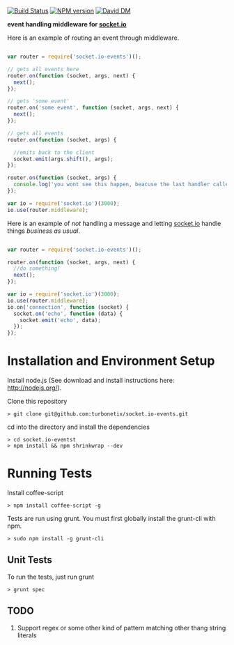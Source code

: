 [![Build Status](https://travis-ci.org/turbonetix/socket.io-events.svg?branch=master)](https://travis-ci.org/turbonetix/socket.io-events)
[![NPM version](https://badge.fury.io/js/socket.io-events.svg)](http://badge.fury.io/js/socket.io-events)
[![David DM](https://david-dm.org/turbonetix/socket.io-events.png)](https://david-dm.org/turbonetix/socket.io-events.png)

**event handling middleware for [socket.io](https://github.com/Automattic/socket.io "socket.io")**

Here is an example of routing an event through middleware.

```javascript

var router = require('socket.io-events')();

// gets all events here
router.on(function (socket, args, next) {
  next();
});

// gets 'some event'
router.on('some event', function (socket, args, next) {
  next();
});

// gets all events
router.on(function (socket, args) {

  //emits back to the client
  socket.emit(args.shift(), args);
});

router.on(function (socket, args) {
  console.log('you wont see this happen, beacuse the last handler called "emit"');
});

var io = require('socket.io')(3000);
io.use(router.middleware);

```

Here is an example of *not* handling a message and letting [socket.io](https://github.com/Automattic/socket.io "socket.io")
handle things *business as usual*.

```javascript

var router = require('socket.io-events')();

router.on(function (socket, args, next) {
  //do something!
  next();
});

var io = require('socket.io')(3000);
io.use(router.middleware);
io.on('connection', function (socket) {
  socket.on('echo', function (data) {
    socket.emit('echo', data);  
  });
});

```

# Installation and Environment Setup

Install node.js (See download and install instructions here: http://nodejs.org/).

Clone this repository

    > git clone git@github.com:turbonetix/socket.io-events.git

cd into the directory and install the dependencies

    > cd socket.io-eventst
    > npm install && npm shrinkwrap --dev

# Running Tests

Install coffee-script

    > npm install coffee-script -g

Tests are run using grunt.  You must first globally install the grunt-cli with npm.

    > sudo npm install -g grunt-cli

## Unit Tests

To run the tests, just run grunt

    > grunt spec

## TODO

1) Support regex or some other kind of pattern matching other thang string literals
